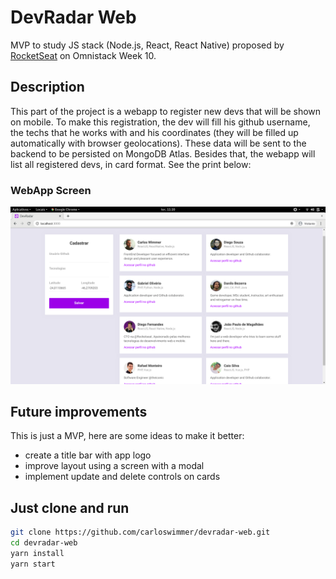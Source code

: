 # DevRadar Web
MVP to study JS stack (Node.js, React, React Native) proposed by [RocketSeat](https://rocketseat.com.br/) on Omnistack Week 10.

## Description
This part of the project is a webapp to register new devs that will be shown on mobile. To make this registration, 
the dev will fill his github username, the techs that he works with and his coordinates (they will be filled up 
automatically with browser geolocations). These data will be sent to the backend to be persisted on MongoDB Atlas.
Besides that, the webapp will list all registered devs, in card format.
See the print below:

### WebApp Screen
![WebApp Screen](https://raw.githubusercontent.com/carloswimmer/devradar-web/master/screen_shots/devradar_web.png) 

## Future improvements
This is just a MVP, here are some ideas to make it better:
* create a title bar with app logo
* improve layout using a screen with a modal
* implement update and delete controls on cards


## Just clone and run
```bash
git clone https://github.com/carloswimmer/devradar-web.git
cd devradar-web
yarn install
yarn start
```